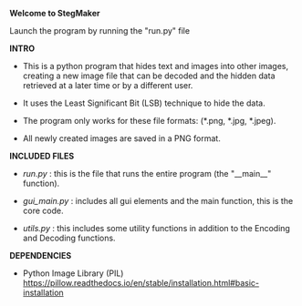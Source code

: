 **Welcome to StegMaker**


Launch the program by running the "run.py" file


**INTRO**

- This is a python program that hides text and images into other images, creating a new image file that can be decoded
  and the hidden data retrieved at a later time or  by a different user.

- It uses the Least Significant Bit (LSB) technique to hide the data.

- The program only works for these file formats: (*.png, *.jpg, *.jpeg).

- All newly created images are saved in a PNG format.


**INCLUDED FILES**

- *run.py* : this is the file that runs the entire program (the "\_\_main\_\_" function).

- *gui_main.py* : includes all gui elements and the main function, this is the core code.

- *utils.py* : this includes some utility functions in addition to the Encoding and Decoding functions.


**DEPENDENCIES**

- Python Image Library (PIL) https://pillow.readthedocs.io/en/stable/installation.html#basic-installation
